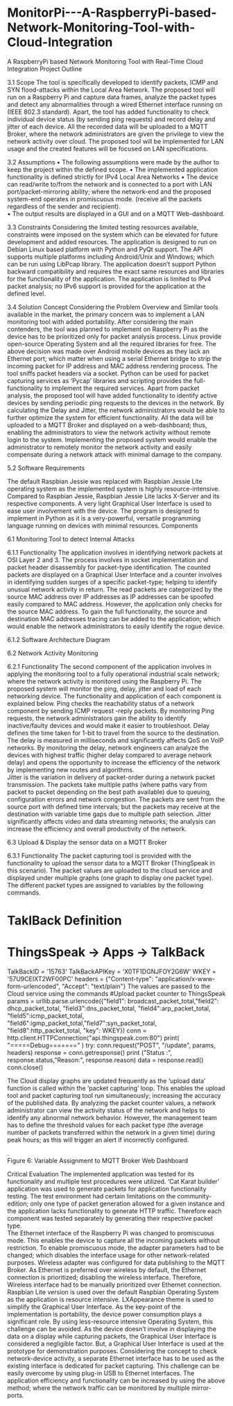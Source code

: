 # MonitorPi---A-RaspberryPi-based-Network-Monitoring-Tool-with-Cloud-Integration
A RaspberryPi based Network Monitoring Tool with Real-Time Cloud Integration 
Project Outline

3.1 Scope
The tool is specifically developed to identify packets, ICMP and SYN flood-attacks within the Local Area Network. The proposed tool will run on a Raspberry Pi and capture data frames, analyze the packet types and detect any abnormalities through a wired Ethernet interface running on (IEEE 802.3 standard). Apart, the tool has added functionality to check individual device status (by sending ping requests) and record delay and jitter of each device. All the recorded data will be uploaded to a MQTT Broker, where the network administrators are given the privilege to view the network activity over cloud. The proposed tool will be implemented for LAN usage and the created features will be focused on LAN specifications. 

3.2 Assumptions 
•	The following assumptions were made by the author to keep the project within the defined scope. 
•	The implemented application functionality is defined strictly for IPv4 Local Area Networks
•	The device can read/write to/from the network and is connected to a port with LAN port/packet-mirroring ability; where the network-end and the proposed system-end operates in promiscuous mode. (receive all the packets regardless of the sender and recipient).  
•	The output results are displayed in a GUI and on a MQTT Web-dashboard. 


3.3 Constraints
Considering the limited testing resources available, constraints were imposed on the system which can be elevated for future development and added resources. 
The application is designed to run on Debian Linux based platform with Python and PyQt support. The API supports multiple platforms including Android/Unix and Windows; which can be run using LibPcap library. 
The application doesn’t support Python backward compatibility and requires the exact same resources and libraries for the functionality of the application.
The application is limited to IPv4 packet analysis; no IPv6 support is provided for the application at the defined level.  

3.4 Solution Concept
Considering the Problem Overview and Similar tools available in the market, the primary concern was to implement a LAN monitoring tool with added portability. After considering the main contenders, the tool was planned to implement on Raspberry Pi as the device has to be prioritized only for packet analysis process. Linux provide open-source Operating System and all the required libraries for free. The above decision was made over Android mobile devices as they lack an Ethernet port; which matter when using a serial Ethernet bridge to strip the incoming packet for IP address and MAC address rendering process. The tool sniffs packet headers via a socket. Python can be used for packet capturing services as ‘Pycap’ libraries and scripting provides the full-functionality to implement the required services.
Apart from packet analysis, the proposed tool will have added functionality to identify active devices by sending periodic ping requests to the devices in the network. By calculating the Delay and Jitter, the network administrators would be able to further optimize the system for efficient functionality. All the data will be uploaded to a MQTT Broker and displayed on a web-dashboard; thus, enabling the administrators to view the network activity without remote login to the system. Implementing the proposed system would enable the administrator to remotely monitor the network activity and easily compensate during a network attack with minimal damage to the company.  

5.2 Software Requirements

The default Raspbian Jessie was replaced with Raspbian Jessie Lite operating system as the implemented system is highly resource-intensive. Compared to Raspbian Jessie, Raspbian Jessie Lite lacks X-Server and its respective components. A very light Graphical User Interface is used to ease user involvement with the device. The program is designed to implement in Python as it is a very-powerful, versatile programming language running on devices with minimal resources. 
Components

6.1 Monitoring Tool to detect Internal Attacks

6.1.1 Functionality
The application involves in identifying network packets at OSI Layer 2 and 3. The process involves in socket implementation and packet header disassembly for packet-type identification. The counted packets are displayed on a Graphical User Interface and a counter involves in identifying sudden surges of a specific packet-type; helping to identify unusual network activity in return. The read packets are categorized by the source MAC address over IP addresses as IP addresses can be spoofed easily compared to MAC address.  However, the application only checks for the source MAC address. To gain the full functionality, the source and destination MAC addresses tracing can be added to the application; which would enable the network administrators to easily identify the rogue device. 


6.1.2 Software Architecture Diagram

6.2 Network Activity Monitoring

6.2.1 Functionality
The second component of the application involves in applying the monitoring tool to a fully operational industrial scale network; where the network activity is monitored using the Raspberry Pi. The proposed system will monitor the ping, delay, jitter and load of each networking device. The functionality and application of each component is explained below.
Ping checks the reachability status of a network component by sending ICMP request -reply packets. By monitoring Ping requests, the network administrators gain the ability to identify inactive/faulty devices and would make it easier to troubleshoot. 
Delay defines the time taken for 1-bit to travel from the source to the destination. The delay is measured in milliseconds and significantly affects QoS on VoIP networks. By monitoring the delay, network engineers can analyze the devices with highest traffic (higher delay compared to average network delay) and opens the opportunity to increase the efficiency of the network by implementing new routes and algorithms.  
Jitter is the variation in delivery of packet-order during a network packet transmission. The packets take multiple paths (where paths vary from packet to packet depending on the best path available) due to queuing, configuration errors and network congestion. The packets are sent from the source port with defined time intervals; but the packets may receive at the destination with variable time gaps due to multiple path selection. Jitter significantly affects video and data streaming networks; the analysis can increase the efficiency and overall productivity of the network.  

6.3 Upload & Display the sensor data on a MQTT Broker

6.3.1 Functionality
The packet capturing tool is provided with the functionality to upload the sensor data to a MQTT Broker (ThingSpeak in this scenario). The packet values are uploaded to the cloud service and displayed under multiple graphs (one graph to display one packet type). The different packet types are assigned to variables by the following commands.  
# TaklBack Definition
# ThingsSpeak -> Apps -> TalkBack
TalkBackID = '15763'
TalkBackAPIKey = 'X0TF1DGNJFOY2G6W'
WKEY = '57U9CEIXT2WF00PC'
headers = {"Content-type": "application/x-www-form-urlencoded", "Accept": "text/plain"}
The values are passed to the Cloud service using the commands
#Upload packet counter to ThingsSpeak
        params = urllib.parse.urlencode({"field1": broadcast_packet_total,"field2": dhcp_packet_total, "field3":dns_packet_total, "field4":arp_packet_total, "field5":icmp_packet_total, "field6":igmp_packet_total,"field7":syn_packet_total, "field8":http_packet_total,   "key": WKEY})
        conn = http.client.HTTPConnection("api.thingspeak.com:80")
        print( "=====Debug=======" )
        try:
            conn.request("POST", "/update", params, headers)
            response = conn.getresponse()
            print ("Status :", response.status,"Reason:", response.reason)
            data = response.read()
            conn.close()

The Cloud display graphs are updated frequently as the ‘upload data’ function is called within the ‘packet capturing’ loop. This enables the upload tool and packet capturing tool run simultaneously; increasing the accuracy of the published data. 
By analyzing the packet counter values, a network administrator can view the activity status of the network and helps to identify any abnormal network behavior. However, the management team has to define the threshold values for each packet type (the average number of packets transferred within the network in a given time) during peak hours; as this will trigger an alert if incorrectly configured. 

.  
Figure 6: Variable Assignment to MQTT Broker Web Dashboard





Critical Evaluation
The implemented application was tested for its functionality and multiple test procedures were utilized. ‘Cat Karat builder’ application was used to generate packets for application functionality testing. The test environment had certain limitations on the community-edition; only one type of packet generation allowed for a given instance and the application lacks functionality to generate HTTP traffic. Therefore each component was tested separately by generating their respective packet type.  
The Ethernet interface of the Raspberry Pi was changed to promiscuous mode. This enables the device to capture all the incoming packets without restriction. To enable promiscuous mode, the adapter parameters had to be changed; which disables the interface usage for other network-related purposes. Wireless adapter was configured for data publishing to the MQTT Broker. As Ethernet is preferred over wireless by default, the Ethernet connection is prioritized; disabling the wireless interface. Therefore, Wireless interface had to be manually prioritized over Ethernet connection. 
Raspbian Lite version is used over the default Raspbian Operating System as the application is resource intensive. LXAppearance theme is used to simplify the Graphical User Interface. As the key-point of the implementation is portability, the device power consumption plays a significant role. By using less-resource intensive Operating System, this challenge can be avoided. As the device doesn’t involve in displaying the data on a display while capturing packets, the Graphical User Interface is considered a negligible factor. But, a Graphical User Interface is used at the prototype for demonstration purposes. 
Considering the concept to check network-device activity, a separate Ethernet interface has to be used as the existing interface is dedicated for packet capturing.  This challenge can be easily overcome by using plug-in USB to Ethernet interfaces. The application efficiency and functionality can be increased by using the above method; where the network traffic can be monitored by multiple mirror-ports. 
